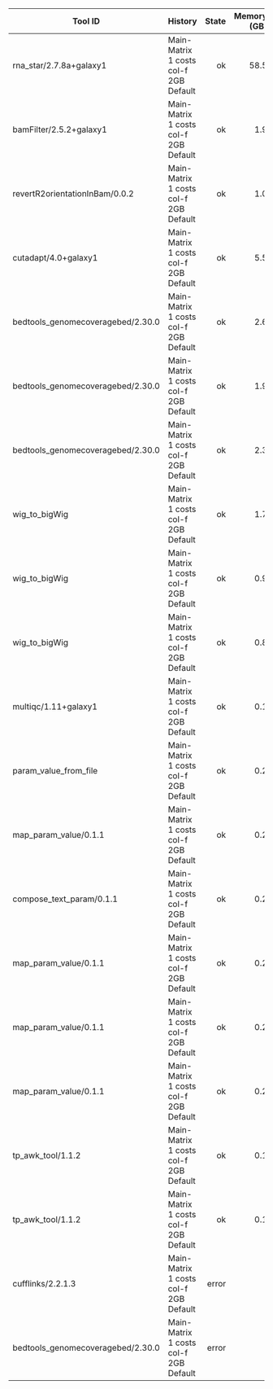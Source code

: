 | Tool ID | History | State | Memory (GB) | Runtime (sec)|
|---|---|---:|---:|---:|
| rna_star/2.7.8a+galaxy1 | Main-Matrix 1 costs col-f 2GB Default | ok | 58.5 |   817 |
| bamFilter/2.5.2+galaxy1 | Main-Matrix 1 costs col-f 2GB Default | ok | 1.9 |   294 |
| revertR2orientationInBam/0.0.2 | Main-Matrix 1 costs col-f 2GB Default | ok | 1.0 |   181 |
| cutadapt/4.0+galaxy1 | Main-Matrix 1 costs col-f 2GB Default | ok | 5.5 |   162 |
| bedtools_genomecoveragebed/2.30.0 | Main-Matrix 1 costs col-f 2GB Default | ok | 2.6 |   106 |
| bedtools_genomecoveragebed/2.30.0 | Main-Matrix 1 costs col-f 2GB Default | ok | 1.9 |    80 |
| bedtools_genomecoveragebed/2.30.0 | Main-Matrix 1 costs col-f 2GB Default | ok | 2.3 |    78 |
| wig_to_bigWig | Main-Matrix 1 costs col-f 2GB Default | ok | 1.7 |    22 |
| wig_to_bigWig | Main-Matrix 1 costs col-f 2GB Default | ok | 0.9 |    11 |
| wig_to_bigWig | Main-Matrix 1 costs col-f 2GB Default | ok | 0.8 |    11 |
| multiqc/1.11+galaxy1 | Main-Matrix 1 costs col-f 2GB Default | ok | 0.1 |     8 |
| param_value_from_file | Main-Matrix 1 costs col-f 2GB Default | ok | 0.2 |     4 |
| map_param_value/0.1.1 | Main-Matrix 1 costs col-f 2GB Default | ok | 0.2 |     4 |
| compose_text_param/0.1.1 | Main-Matrix 1 costs col-f 2GB Default | ok | 0.2 |     4 |
| map_param_value/0.1.1 | Main-Matrix 1 costs col-f 2GB Default | ok | 0.2 |     4 |
| map_param_value/0.1.1 | Main-Matrix 1 costs col-f 2GB Default | ok | 0.2 |     3 |
| map_param_value/0.1.1 | Main-Matrix 1 costs col-f 2GB Default | ok | 0.2 |     3 |
| tp_awk_tool/1.1.2 | Main-Matrix 1 costs col-f 2GB Default | ok | 0.1 |     1 |
| tp_awk_tool/1.1.2 | Main-Matrix 1 costs col-f 2GB Default | ok | 0.1 |     1 |
| cufflinks/2.2.1.3 | Main-Matrix 1 costs col-f 2GB Default | error |  |  |
| bedtools_genomecoveragebed/2.30.0 | Main-Matrix 1 costs col-f 2GB Default | error |  |  |

